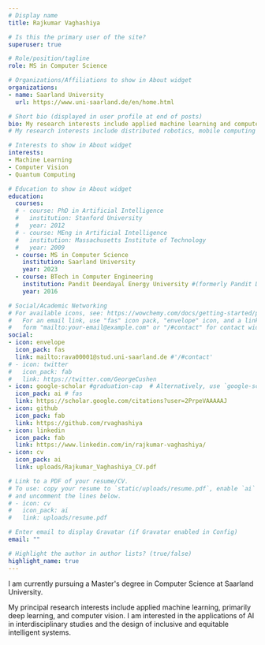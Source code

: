 ```yaml
---
# Display name
title: Rajkumar Vaghashiya

# Is this the primary user of the site?
superuser: true

# Role/position/tagline
role: MS in Computer Science

# Organizations/Affiliations to show in About widget
organizations:
- name: Saarland University
  url: https://www.uni-saarland.de/en/home.html

# Short bio (displayed in user profile at end of posts)
bio: My research interests include applied machine learning and computer vision.
# My research interests include distributed robotics, mobile computing and programmable matter.

# Interests to show in About widget
interests:
- Machine Learning
- Computer Vision
- Quantum Computing

# Education to show in About widget
education:
  courses:
  # - course: PhD in Artificial Intelligence
  #   institution: Stanford University
  #   year: 2012
  # - course: MEng in Artificial Intelligence
  #   institution: Massachusetts Institute of Technology
  #   year: 2009
  - course: MS in Computer Science
    institution: Saarland University
    year: 2023
  - course: BTech in Computer Engineering
    institution: Pandit Deendayal Energy University #(formerly Pandit Deendayal Petroleum University)
    year: 2016

# Social/Academic Networking
# For available icons, see: https://wowchemy.com/docs/getting-started/page-builder/#icons
#   For an email link, use "fas" icon pack, "envelope" icon, and a link in the
#   form "mailto:your-email@example.com" or "/#contact" for contact widget.
social:
- icon: envelope
  icon_pack: fas
  link: mailto:rava00001@stud.uni-saarland.de #'/#contact'
# - icon: twitter
#   icon_pack: fab
#   link: https://twitter.com/GeorgeCushen
- icon: google-scholar #graduation-cap  # Alternatively, use `google-scholar` icon from `ai` icon pack
  icon_pack: ai # fas
  link: https://scholar.google.com/citations?user=2PrpeVAAAAAJ
- icon: github
  icon_pack: fab
  link: https://github.com/rvaghashiya
- icon: linkedin
  icon_pack: fab
  link: https://www.linkedin.com/in/rajkumar-vaghashiya/
- icon: cv
  icon_pack: ai
  link: uploads/Rajkumar_Vaghashiya_CV.pdf

# Link to a PDF of your resume/CV.
# To use: copy your resume to `static/uploads/resume.pdf`, enable `ai` icons in `params.toml`, 
# and uncomment the lines below.
# - icon: cv
#   icon_pack: ai
#   link: uploads/resume.pdf

# Enter email to display Gravatar (if Gravatar enabled in Config)
email: ""

# Highlight the author in author lists? (true/false)
highlight_name: true
---
```


I am currently pursuing a Master's degree in Computer Science at Saarland University.

My principal research interests include applied machine learning, primarily deep learning, and computer vision. I am interested in the applications of AI in interdisciplinary studies and the design of inclusive and equitable intelligent systems.

<!-- Nelson Bighetti is a professor of artificial intelligence at the Stanford AI Lab. His research interests include distributed robotics, mobile computing and programmable matter. He leads the Robotic Neurobiology group, which develops self-reconfiguring robots, systems of self-organizing robots, and mobile sensor networks.

Lorem ipsum dolor sit amet, consectetur adipiscing elit. Sed neque elit, tristique placerat feugiat ac, facilisis vitae arcu. Proin eget egestas augue. Praesent ut sem nec arcu pellentesque aliquet. Duis dapibus diam vel metus tempus vulputate.

{{< icon name="download" pack="fas" >}} Download my {{< staticref "uploads/demo_resume.pdf" "newtab" >}}resumé{{< /staticref >}}. -->
